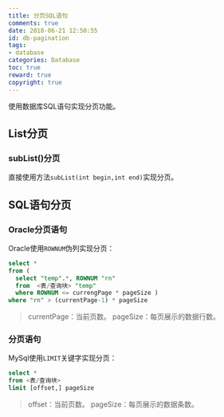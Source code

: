 ```yaml
---
title: 分页SQL语句
comments: true
date: 2018-06-21 12:50:55
id: db-pagination
tags: 
- database
categories: Database
toc: true
reward: true
copyright: true
---
```


<!--# 分页SQL语句-->

使用数据库SQL语句实现分页功能。

<!--more-->

## List分页

### subList()分页

直接使用方法`subList(int begin,int end)`实现分页。

## SQL语句分页

### Oracle分页语句

Oracle使用`ROWNUM`伪列实现分页：

```sql
select * 
from ( 
  select "temp".*, ROWNUM "rn" 
  from  <表/查询块> "temp" 
  where ROWNUM <= currengPage * pageSize ) 
where "rn" > (currentPage-1) * pageSize
```

> currentPage：当前页数。
> pageSize：每页展示的数据行数。

### 分页语句

MySql使用`LIMIT`关键字实现分页：

```sql
select *
from <表/查询块>
limit [offset,] pageSize
```

> offset：当前页数。
> pageSize：每页展示的数据条数。


